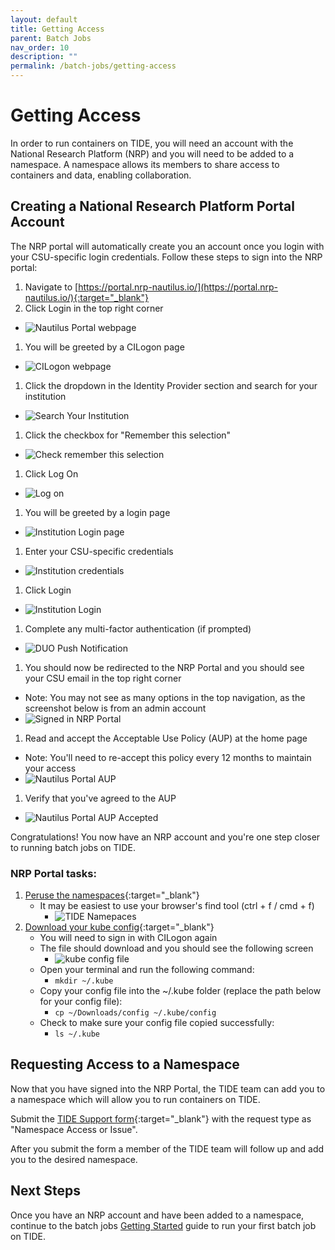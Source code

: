 ```yaml
---
layout: default
title: Getting Access
parent: Batch Jobs
nav_order: 10
description: ""
permalink: /batch-jobs/getting-access
---
```


# Getting Access
In order to run containers on TIDE, you will need an account with the National Research Platform (NRP) and you will need to be added to a namespace.
A namespace allows its members to share access to containers and data, enabling collaboration.

## Creating a National Research Platform Portal Account
The NRP portal will automatically create you an account once you login with your CSU-specific login credentials. Follow these steps to sign into the NRP portal:

1. Navigate to [https://portal.nrp-nautilus.io/](https://portal.nrp-nautilus.io/){:target="_blank"}
1. Click Login in the top right corner
  - ![Nautilus Portal webpage](/images/batch-jobs/gettingaccess1.png)
1. You will be greeted by a CILogon page
  - ![CILogon webpage](/images/batch-jobs/gettingaccess2.png)
1. Click the dropdown in the Identity Provider section and search for your institution
  - ![Search Your Institution](/images/batch-jobs/gettingaccess3.png)
1. Click the checkbox for "Remember this selection"
  - ![Check remember this selection](/images/batch-jobs/gettingaccess4.png)
1. Click Log On
  - ![Log on](/images/batch-jobs/gettingaccess5.png)
1. You will be greeted by a login page
  - ![Institution Login page](/images/batch-jobs/gettingaccess6.png)
1. Enter your CSU-specific credentials
  - ![Institution credentials](/images/batch-jobs/gettingaccess7.png)
1. Click Login
  - ![Institution Login](/images/batch-jobs/gettingaccess8.png)
1. Complete any multi-factor authentication (if prompted)
  - ![DUO Push Notification](/images/batch-jobs/gettingaccess9.png)
1. You should now be redirected to the NRP Portal and you should see your CSU email in the top right corner
  - Note: You may not see as many options in the top navigation, as the screenshot below is from an admin account
  - ![Signed in NRP Portal](/images/batch-jobs/gettingaccess10.png)
1. Read and accept the Acceptable Use Policy (AUP) at the home page
  - Note: You'll need to re-accept this policy every 12 months to maintain your access
  - ![Nautilus Portal AUP](/images/batch-jobs/gettingaccess14.png)
1. Verify that you've agreed to the AUP
  - ![Nautilus Portal AUP Accepted](/images/batch-jobs/gettingaccess15.png)

Congratulations! You now have an NRP account and you're one step closer to running batch jobs on TIDE.

### NRP Portal tasks:
1. [Peruse the namespaces](https://portal.nrp-nautilus.io/namespaces-g){:target="_blank"}
    - It may be easiest to use your browser's find tool (ctrl + f / cmd + f)
        - ![TIDE Namepaces](/images/batch-jobs/gettingaccess12.png)
1. [Download your kube config](https://portal.nrp-nautilus.io/authConfig){:target="_blank"}
    - You will need to sign in with CILogon again
    - The file should download and you should see the following screen
        - ![kube config file](/images/batch-jobs/gettingaccess13.png)
    - Open your terminal and run the following command:
        - `mkdir ~/.kube`
    - Copy your config file into the ~/.kube folder (replace the path below for your config file):
        - `cp ~/Downloads/config ~/.kube/config`
    - Check to make sure your config file copied successfully:
        - `ls ~/.kube`

## Requesting Access to a Namespace
Now that you have signed into the NRP Portal, the TIDE team can add you to a namespace which will allow you to run containers on TIDE.

Submit the [TIDE Support form](https://tide.sdsu.edu/tide-support-request/){:target="_blank"} with the request type as "Namespace Access or Issue".

After you submit the form a member of the TIDE team will follow up and add you to the desired namespace.

## Next Steps
Once you have an NRP account and have been added to a namespace, continue to the batch jobs [Getting Started](/batch-jobs/getting-started) guide to run your first batch job on TIDE.
